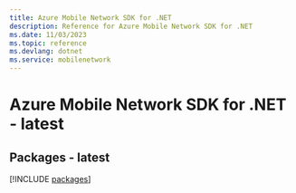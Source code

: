 ```yaml
---
title: Azure Mobile Network SDK for .NET
description: Reference for Azure Mobile Network SDK for .NET
ms.date: 11/03/2023
ms.topic: reference
ms.devlang: dotnet
ms.service: mobilenetwork
---
```

# Azure Mobile Network SDK for .NET - latest
## Packages - latest
[!INCLUDE [packages](mobile-network-index.md)]